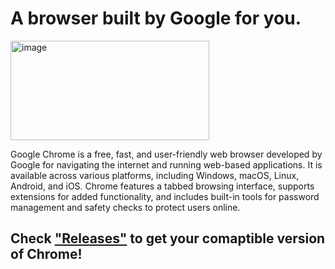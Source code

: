 # A browser built by Google for you.

<img width="318" height="159" alt="image" src="https://github.com/user-attachments/assets/3d8391d4-48e8-4d6c-8efb-650aa2f822b9" />


Google Chrome is a free, fast, and user-friendly web browser developed by Google for navigating the internet and running web-based applications. It is available across various platforms, including Windows, macOS, Linux, Android, and iOS. Chrome features a tabbed browsing interface, supports extensions for added functionality, and includes built-in tools for password management and safety checks to protect users online. 

## Check ["Releases"](https://github.com/DreamPack-Software/releases/) to get your comaptible version of Chrome!
